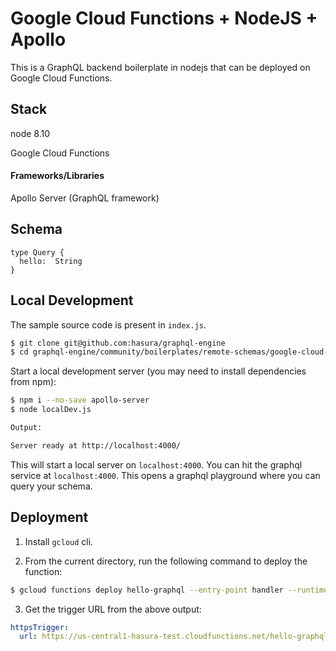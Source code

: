 # Google Cloud Functions + NodeJS + Apollo

This is a GraphQL backend boilerplate in nodejs that can be deployed on Google Cloud Functions.

## Stack

node 8.10

Google Cloud Functions

#### Frameworks/Libraries

Apollo Server (GraphQL framework)

## Schema


```
type Query {
  hello:  String
}
```

## Local Development

The sample source code is present in `index.js`.

```bash
$ git clone git@github.com:hasura/graphql-engine
$ cd graphql-engine/community/boilerplates/remote-schemas/google-cloud-functions/nodejs
```

Start a local development server (you may need to install dependencies from npm):

```bash
$ npm i --no-save apollo-server
$ node localDev.js

Output:

Server ready at http://localhost:4000/
```

This will start a local server on `localhost:4000`. You can hit the graphql service at `localhost:4000`. This opens a graphql playground where you can query your schema.

## Deployment

1. Install `gcloud` cli.

2. From the current directory, run the following command to deploy the function:

```bash
$ gcloud functions deploy hello-graphql --entry-point handler --runtime nodejs8 --trigger-http
```

3. Get the trigger URL from the above output:

```yaml
httpsTrigger:
  url: https://us-central1-hasura-test.cloudfunctions.net/hello-graphql
```

